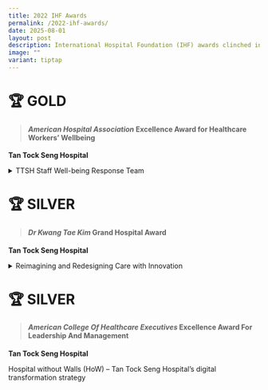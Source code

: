 ```yaml
---
title: 2022 IHF Awards
permalink: /2022-ihf-awards/
date: 2025-08-01
layout: post
description: International Hospital Foundation (IHF) awards clinched in 2022.
image: ""
variant: tiptap
---
```

<h1><strong>🏆 GOLD</strong></h1>
<blockquote>
<h4><em>American Hospital Association </em>Excellence Award for Healthcare Workers’ Wellbeing</h4>
</blockquote>
<p><strong>Tan Tock Seng Hospital</strong>
</p>
<div data-type="detailGroup" class="isomer-accordion-group isomer-accordion isomer-accordion-white">
<details class="isomer-details">
<summary>TTSH Staff Well-being Response Team</summary>
<div data-type="detailsContent" class="isomer-details-content">
<p>In 2020, a Staff Well-being Team was established in TTSH in response to
the pandemic with the goal of maintaining morale, instilling well-being,
and helping distressed staff cope with the unrelenting stress. The team
also extended their support and engaged with key stakeholders, such as
the hospital's tenants and ancillary staff.</p>
<p></p>
<p>To help staff thrive during the outbreak, sensing mechanisms such as pulse
surveys, staff support helplines and nominated Welfare Officers from every
department enabled the Staff Well-being Team to track challenges and real-time
feedback. Concerns were escalated to management to be addressed for quick
interventions to be developed. These included the Spread a Smile Movement,
psychological preparedness toolkits, mobile microlearning on stress management,
virtual exercise and healthy living communities, bot-facilitated cognitive
behavioural therapy, and appreciation boards where members of the community
penned gratitude notes.</p>
<p></p>
<p>TTSH saw positive results as staff’s self-reported resilience was maintained
between 5.8-6.1 out of 10 from 2020 to mid-2021. Several of the interventions
have also been continuously adopted as best practices throughout.</p>
</div>
</details>
</div>
<p></p>
<h1><strong>🏆 SILVER</strong></h1>
<blockquote>
<h4><em>Dr Kwang Tae Kim </em>Grand Hospital Award</h4>
</blockquote>
<p><strong>Tan Tock Seng Hospital</strong>
</p>
<div data-type="detailGroup" class="isomer-accordion-group isomer-accordion isomer-accordion-white">
<details class="isomer-details">
<summary>Reimagining and Redesigning Care with Innovation</summary>
<div data-type="detailsContent" class="isomer-details-content">
<p>The Hospital Without Walls digital innovation programme revolutionises
healthcare delivery by extending care beyond physical boundaries and redesigned
with digitalisation as the key enabler.</p>
<p>Projects include the Healthcare Intelligence (HI) system that empowers
TTSH to proactively identify at-risk patients and enable timely interventions,
with 55% of frequent admitters experiencing reduced readmissions in 2019.
The initiative's success is further enhanced through Smart Wards, such
as Ward 5C, which serve as a testing ground for cutting-edge technologies
including smart beds and delivery robots.</p>
<p>Community integration has been strengthened through the Central Health
LinkUp network of approximately 20 partners, allowing healthcare staff
from various institutions collaborate to align care plans and ensure continuity
of care for the patient.</p>
<p>TTSH's digitalisation strategy, firmly rooted in population health principles,
continues to evolve through active collaboration with residents, caregivers,
and community providers. This comprehensive approach transforms traditional
healthcare delivery into a relationship-based, integrated care system supported
by innovative technology to reimagine and redesign care with patients and
partners.</p>
</div>
</details>
</div>
<p></p>
<h1><strong>🏆 SILVER</strong></h1>
<blockquote>
<h4><em>American College Of Healthcare Executives </em>Excellence Award For Leadership And Management</h4>
</blockquote>
<p><strong>Tan Tock Seng Hospital</strong>
</p>
<p>Hospital without Walls (HoW) – Tan Tock Seng Hospital’s digital transformation
strategy</p>
<p></p>